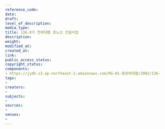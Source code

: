 ```yaml
---
reference_code: 
date: 
draft: 
level_of_description: 
media_type: 
title: 136-8기 전여대협 총노선 건설사업
description: 
weight: 
modified_at: 
created_at: 
link: 
public_access_status: 
copyright_status: 
components:
- https://jydh.s3.ap-northeast-2.amazonaws.com/RG-01-중앙여대협/2002/136-8기+전여대협+총노선+건설사업.pdf
tags:
- 
creators:
- 
subjects:
- 
sources:
- 
venues:
- 
---
```

